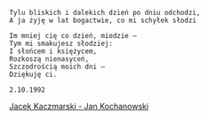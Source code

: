 ```
Tylu bliskich i dalekich dzień po dniu odchodzi,
A ja żyję w lat bogactwie, co mi schyłek słodzi

Im mniej cię co dzień, miodzie –
Tym mi smakujesz słodziej:
I słońcem i księżycem,
Rozkoszą nienasyceń,
Szczodrością moich dni –
Dziękuję ci.

2.10.1992
```
[Jacek Kaczmarski - Jan Kochanowski](rb.gy/77c1mh)
